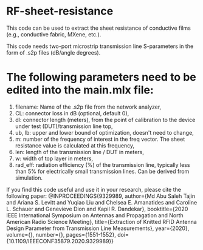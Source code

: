 # RF-sheet-resistance

This code can be used to extract the sheet resistance of conductive films (e.g., conductive fabric, MXene, etc.).

This code needs two-port microstrip transmission line S-parameters in the form of .s2p files (dB/angle degrees). 

# The following parameters need to be edited into the main.mlx file: 
1. filename: Name of the .s2p file from the network analyzer,
2. CL: connector loss in dB (optional, default 0), 
3. dl: connector length (meters), from the point of calibration to the device under 
test (DUT)/transmission line top, 
4. ub, lb: upper and lower bound of optimization, doesn't need to change, 
5. m: number of the frequency of interest in the freq vector. The sheet resistance value is calculated
at this frequency, 
6. len: length of the transmission line / DUT in meters,
7. w: width of top layer in meters, 
8. rad_eff: radiation efficiency (%) of the transmission line, typically less than 5% for electrically small
transmission lines. Can be derived from simulation.

If you find this code useful and use it in your research, please cite the following paper:
@INPROCEEDINGS{9329989,
  author={Md Abu Saleh Tajin and Ariana S. Levitt and Yuqiao Liu and Chelsea E. Amanatides and Caroline L. Schauer and Genevieve Dion and Kapil R. Dandekar},
  booktitle={2020 IEEE International Symposium on Antennas and Propagation and North American Radio Science Meeting}, 
  title={Extraction of Knitted RFID Antenna Design Parameter from Transmission Line Measurements}, 
  year={2020},
  volume={},
  number={},
  pages={1551-1552},
  doi={10.1109/IEEECONF35879.2020.9329989}}
  
